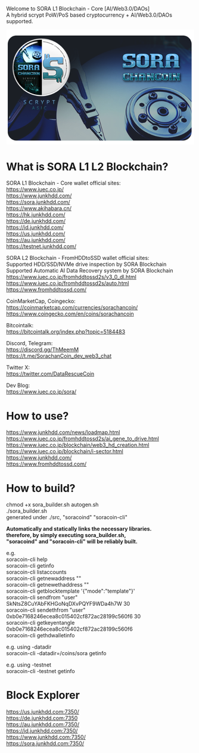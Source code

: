 
Welcome to SORA L1 Blockchain - Core [AI/Web3.0/DAOs]<br>
A hybrid scrypt PoW/PoS based cryptocurrency + AI/Web3.0/DAOs supported.

![SorachanCoin](https://raw.githubusercontent.com/FromHDDtoSSD/SorachanCoin-qt/master/src/qt/res/images/splash2.png)

What is SORA L1 L2 Blockchain?
===========================
SORA L1 Blockchain - Core wallet official sites:<br>
https://www.iuec.co.jp/<br>
https://www.junkhdd.com/<br>
https://sora.junkhdd.com/<br>
https://www.akihabara.cn/<br>
https://hk.junkhdd.com/<br>
https://de.junkhdd.com/<br>
https://id.junkhdd.com/<br>
https://us.junkhdd.com/<br>
https://au.junkhdd.com/<br>
https://testnet.junkhdd.com/

SORA L2 Blockchain - FromHDDtoSSD wallet official sites:<br>
Supported HDD/SSD/NVMe drive inspection by SORA Blockchain<br>
Supported Automatic AI Data Recovery system by SORA Blockchain<br>
https://www.iuec.co.jp/fromhddtossd2s/v3_0_dl.html<br>
https://www.iuec.co.jp/fromhddtossd2s/auto.html<br>
https://www.fromhddtossd.com/

CoinMarketCap, Coingecko:<br>
https://coinmarketcap.com/currencies/sorachancoin/<br>
https://www.coingecko.com/en/coins/sorachancoin

Bitcointalk:<br>
https://bitcointalk.org/index.php?topic=5184483

Discord, Telegram:<br>
https://discord.gg/ThMeemM<br>
https://t.me/SorachanCoin_dev_web3_chat

Twitter X:<br>
https://twitter.com/DataRescueCoin

Dev Blog:<br>
https://www.iuec.co.jp/sora/

How to use?
===========================
https://www.junkhdd.com/news/loadmap.html<br>
https://www.iuec.co.jp/fromhddtossd2s/ai_gene_to_drive.html<br>
https://www.iuec.co.jp/blockchain/web3_hd_creation.html<br>
https://www.iuec.co.jp/blockchain/i-sector.html<br>
https://www.junkhdd.com/<br>
https://www.fromhddtossd.com/

How to build?
===========================
chmod +x sora_builder.sh autogen.sh<br>
./sora_builder.sh<br>
generated under ./src, "soracoind" "soracoin-cli"

**Automatically and statically links the necessary libraries.<br>
therefore, by simply executing sora_builder.sh, <br>
"soracoind" and "soracoin-cli" will be reliably built.**

e.g.<br>
soracoin-cli help<br>
soracoin-cli getinfo<br>
soracoin-cli listaccounts<br>
soracoin-cli getnewaddress ""<br>
soracoin-cli getnewethaddress ""<br>
soracoin-cli getblocktemplate '{"mode":"template"}'<br>
soracoin-cli sendfrom "user" SkNtsZ8CuYAbFKHGoNqDXvPQYF9WDa4h7W 30<br>
soracoin-cli sendethfrom "user" 0xb0e7168246ecea8c015402cf872ac28199c560f6 30<br>
soracoin-cli getkeyentangle 0xb0e7168246ecea8c015402cf872ac28199c560f6<br>
soracoin-cli gethdwalletinfo

e.g. using -datadir<br>
soracoin-cli -datadir=/coins/sora getinfo

e.g. using -testnet<br>
soracoin-cli -testnet getinfo

Block Explorer
===========================
https://us.junkhdd.com:7350/<br>
https://de.junkhdd.com:7350<br>
https://au.junkhdd.com:7350/<br>
https://id.junkhdd.com:7350/<br>
https://www.junkhdd.com:7350/<br>
https://sora.junkhdd.com:7350/
